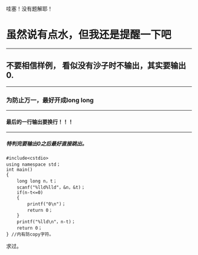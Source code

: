 哇塞！没有题解耶！

# 虽然说有点水，但我还是提醒一下吧

------------
## 不要相信样例， 看似没有沙子时不输出，其实要输出0.

------------
### 为防止万一，最好开成long long

------------
#### 最后的一行输出要换行！！！

------------
##### 特判完要输出0之后最好直接跳出。
 



```
#include<cstdio>
using namespace std；
int main()
{
	long long n，t；
	scanf("%lld%lld"，&n，&t)；
	if(n-t<=0)
	{
		printf("0\n")；
		return 0；
	}
	printf("%lld\n"，n-t)；
	return 0；
} //内有防copy字符。
```

求过。